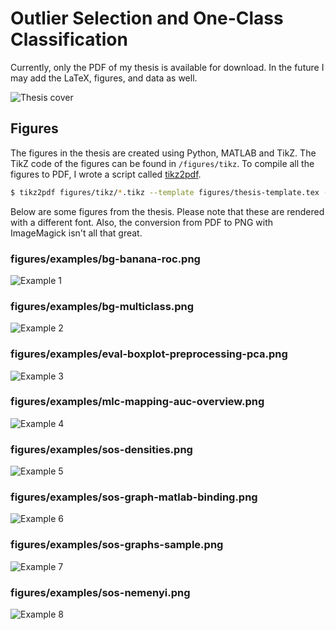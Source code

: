 Outlier Selection and One-Class Classification
==============================================

Currently, only the PDF of my thesis is available for download. In the future I may add the LaTeX, figures, and data as well.

![Thesis cover](cover.png)

Figures
-------

The figures in the thesis are created using Python, MATLAB and TikZ. The TikZ code of the figures can be found in `/figures/tikz`. To compile all the figures to PDF, I wrote a script called [tikz2pdf](https://github.com/jeroenjanssens/tikz2pdf).

```bash
$ tikz2pdf figures/tikz/*.tikz --template figures/thesis-template.tex --output figures/pdf/
```

Below are some figures from the thesis. Please note that these are rendered with a different font. Also, the conversion from PDF to PNG with ImageMagick isn't all that great.

### figures/examples/bg-banana-roc.png
![Example 1](figures/examples/bg-banana-roc.png)

### figures/examples/bg-multiclass.png
![Example 2](figures/examples/bg-multiclass.png)

### figures/examples/eval-boxplot-preprocessing-pca.png
![Example 3](figures/examples/eval-boxplot-preprocessing-pca.png)

### figures/examples/mlc-mapping-auc-overview.png
![Example 4](figures/examples/mlc-mapping-auc-overview.png)

### figures/examples/sos-densities.png
![Example 5](figures/examples/sos-densities.png)

### figures/examples/sos-graph-matlab-binding.png
![Example 6](figures/examples/sos-graph-matlab-binding.png)

### figures/examples/sos-graphs-sample.png
![Example 7](figures/examples/sos-graphs-sample.png)

### figures/examples/sos-nemenyi.png
![Example 8](figures/examples/sos-nemenyi.png)
